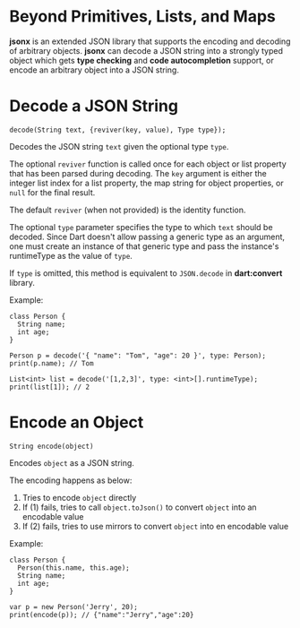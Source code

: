 # Beyond Primitives, Lists, and Maps

**jsonx** is an extended JSON library that supports the encoding and decoding of
arbitrary objects. **jsonx** can decode a JSON string into a strongly typed object
which gets **type checking** and **code autocompletion** support, or encode an
arbitrary object into a JSON string.

# Decode a JSON String

	decode(String text, {reviver(key, value), Type type});

Decodes the JSON string `text` given the optional type `type`.

The optional `reviver` function is called once for each object or list
property that has been parsed during decoding. The `key` argument is either
the integer list index for a list property, the map string for object
properties, or `null` for the final result.

The default `reviver` (when not provided) is the identity function.

The optional `type` parameter specifies the type to which `text` should be
decoded. Since Dart doesn't allow passing a generic type as an argument, one must
create an instance of that generic type and pass the instance's runtimeType
as the value of `type`.

If `type` is omitted, this method is equivalent to `JSON.decode` in
**dart:convert** library.

Example:

    class Person {
      String name;
      int age;
    }

    Person p = decode('{ "name": "Tom", "age": 20 }', type: Person);
    print(p.name); // Tom

    List<int> list = decode('[1,2,3]', type: <int>[].runtimeType);
    print(list[1]); // 2

# Encode an Object

	String encode(object)

Encodes `object` as a JSON string.

The encoding happens as below:

1. Tries to encode `object` directly
2. If (1) fails, tries to call `object.toJson()` to convert `object` into
an encodable value
3. If (2) fails, tries to use mirrors to convert `object` into en encodable value

Example:

    class Person {
      Person(this.name, this.age);
      String name;
      int age;
    }

    var p = new Person('Jerry', 20);
    print(encode(p)); // {"name":"Jerry","age":20}